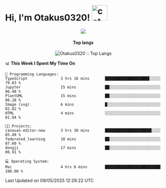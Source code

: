 <h1> Hi, I'm Otakus0320! <img src="https://media.giphy.com/media/mGcNjsfWAjY5AEZNw6/giphy.gif" width="50" alt="cat"></h1>

<p align="center"><a href="https://wakatime.com/@044d69d0-1253-4f60-96b6-5d19a0f9dde5"><img src="https://wakatime.com/badge/user/044d69d0-1253-4f60-96b6-5d19a0f9dde5.svg" /></a></p>

<h4 align="center">Top langs</h4>

<p align="center"><img src="https://github-readme-stats.vercel.app/api/top-langs/?username=Otakus0320&langs_count=10&theme=tokyonight&layout=compact&timestamp={{random_number}}" alt="Otakus0320 :: Top Langs" /></p>

<!--START_SECTION:waka-->
📊 **This Week I Spent My Time On** 

```text
💬 Programming Languages: 
TypeScript               3 hrs 16 mins       ████████████████████░░░░░   79.83 % 
Jupyter                  15 mins             ██░░░░░░░░░░░░░░░░░░░░░░░   06.48 % 
PlantUML                 15 mins             ██░░░░░░░░░░░░░░░░░░░░░░░   06.28 % 
Image (svg)              6 mins              █░░░░░░░░░░░░░░░░░░░░░░░░   02.82 % 
HTML                     4 mins              ░░░░░░░░░░░░░░░░░░░░░░░░░   01.94 % 

🐱‍💻 Projects: 
canavas-editor-new       3 hrs 30 mins       █████████████████████░░░░   85.49 % 
federated_learning       18 mins             ██░░░░░░░░░░░░░░░░░░░░░░░   07.60 % 
dongji                   17 mins             ██░░░░░░░░░░░░░░░░░░░░░░░   06.91 % 

💻 Operating System: 
Mac                      4 hrs 6 mins        █████████████████████████   100.00 % 
```


 Last Updated on 09/05/2025 12:28:22 UTC
<!--END_SECTION:waka-->

